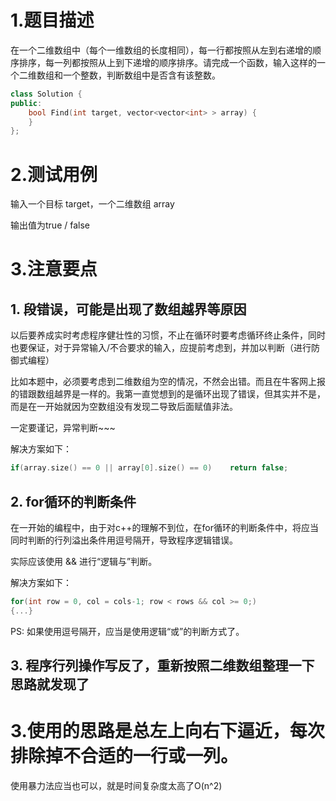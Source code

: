 # 1.题目描述

在一个二维数组中（每个一维数组的长度相同），每一行都按照从左到右递增的顺序排序，每一列都按照从上到下递增的顺序排序。请完成一个函数，输入这样的一个二维数组和一个整数，判断数组中是否含有该整数。
```c++
class Solution {
public:
    bool Find(int target, vector<vector<int> > array) {
    }
};
```
# 2.测试用例

输入一个目标 target，一个二维数组 array

输出值为true / false



# 3.注意要点

## 1. 段错误，可能是出现了数组越界等原因
以后要养成实时考虑程序健壮性的习惯，不止在循环时要考虑循环终止条件，同时也要保证，对于异常输入/不合要求的输入，应提前考虑到，并加以判断（进行防御式编程）

比如本题中，必须要考虑到二维数组为空的情况，不然会出错。而且在牛客网上报的错跟数组越界是一样的。我第一直觉想到的是循环出现了错误，但其实并不是，而是在一开始就因为空数组没有发现二导致后面赋值非法。

一定要谨记，异常判断~~~

解决方案如下：
```c++
if(array.size() == 0 || array[0].size() == 0)    return false;
```


## 2. for循环的判断条件

在一开始的编程中，由于对c++的理解不到位，在for循环的判断条件中，将应当同时判断的行列溢出条件用逗号隔开，导致程序逻辑错误。

实际应该使用 && 进行“逻辑与”判断。

解决方案如下：
```c++
for(int row = 0, col = cols-1; row < rows && col >= 0;)
{...}
```

PS: 如果使用逗号隔开，应当是使用逻辑“或”的判断方式了。

## 3. 程序行列操作写反了，重新按照二维数组整理一下思路就发现了

# 3.使用的思路是总左上向右下逼近，每次排除掉不合适的一行或一列。

使用暴力法应当也可以，就是时间复杂度太高了O(n^2)